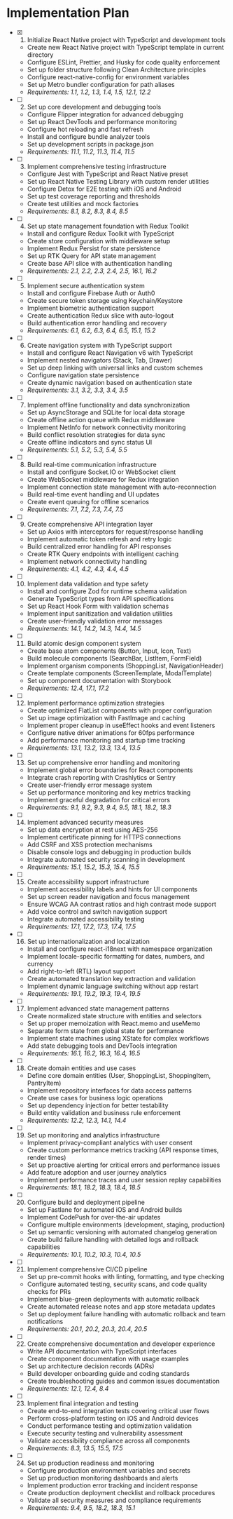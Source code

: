 # Implementation Plan

- [x] 1. Initialize React Native project with TypeScript and development tools
  - Create new React Native project with TypeScript template in current directory
  - Configure ESLint, Prettier, and Husky for code quality enforcement
  - Set up folder structure following Clean Architecture principles
  - Configure react-native-config for environment variables
  - Set up Metro bundler configuration for path aliases
  - _Requirements: 1.1, 1.2, 1.3, 1.4, 1.5, 12.1, 12.2_

- [ ] 2. Set up core development and debugging tools
  - Configure Flipper integration for advanced debugging
  - Set up React DevTools and performance monitoring
  - Configure hot reloading and fast refresh
  - Install and configure bundle analyzer tools
  - Set up development scripts in package.json
  - _Requirements: 11.1, 11.2, 11.3, 11.4, 11.5_

- [ ] 3. Implement comprehensive testing infrastructure
  - Configure Jest with TypeScript and React Native preset
  - Set up React Native Testing Library with custom render utilities
  - Configure Detox for E2E testing with iOS and Android
  - Set up test coverage reporting and thresholds
  - Create test utilities and mock factories
  - _Requirements: 8.1, 8.2, 8.3, 8.4, 8.5_

- [ ] 4. Set up state management foundation with Redux Toolkit
  - Install and configure Redux Toolkit with TypeScript
  - Create store configuration with middleware setup
  - Implement Redux Persist for state persistence
  - Set up RTK Query for API state management
  - Create base API slice with authentication handling
  - _Requirements: 2.1, 2.2, 2.3, 2.4, 2.5, 16.1, 16.2_

- [ ] 5. Implement secure authentication system
  - Install and configure Firebase Auth or Auth0
  - Create secure token storage using Keychain/Keystore
  - Implement biometric authentication support
  - Create authentication Redux slice with auto-logout
  - Build authentication error handling and recovery
  - _Requirements: 6.1, 6.2, 6.3, 6.4, 6.5, 15.1, 15.2_

- [ ] 6. Create navigation system with TypeScript support
  - Install and configure React Navigation v6 with TypeScript
  - Implement nested navigators (Stack, Tab, Drawer)
  - Set up deep linking with universal links and custom schemes
  - Configure navigation state persistence
  - Create dynamic navigation based on authentication state
  - _Requirements: 3.1, 3.2, 3.3, 3.4, 3.5_

- [ ] 7. Implement offline functionality and data synchronization
  - Set up AsyncStorage and SQLite for local data storage
  - Create offline action queue with Redux middleware
  - Implement NetInfo for network connectivity monitoring
  - Build conflict resolution strategies for data sync
  - Create offline indicators and sync status UI
  - _Requirements: 5.1, 5.2, 5.3, 5.4, 5.5_

- [ ] 8. Build real-time communication infrastructure
  - Install and configure Socket.IO or WebSocket client
  - Create WebSocket middleware for Redux integration
  - Implement connection state management with auto-reconnection
  - Build real-time event handling and UI updates
  - Create event queuing for offline scenarios
  - _Requirements: 7.1, 7.2, 7.3, 7.4, 7.5_

- [ ] 9. Create comprehensive API integration layer
  - Set up Axios with interceptors for request/response handling
  - Implement automatic token refresh and retry logic
  - Build centralized error handling for API responses
  - Create RTK Query endpoints with intelligent caching
  - Implement network connectivity handling
  - _Requirements: 4.1, 4.2, 4.3, 4.4, 4.5_

- [ ] 10. Implement data validation and type safety
  - Install and configure Zod for runtime schema validation
  - Generate TypeScript types from API specifications
  - Set up React Hook Form with validation schemas
  - Implement input sanitization and validation utilities
  - Create user-friendly validation error messages
  - _Requirements: 14.1, 14.2, 14.3, 14.4, 14.5_

- [ ] 11. Build atomic design component system
  - Create base atom components (Button, Input, Icon, Text)
  - Build molecule components (SearchBar, ListItem, FormField)
  - Implement organism components (ShoppingList, NavigationHeader)
  - Create template components (ScreenTemplate, ModalTemplate)
  - Set up component documentation with Storybook
  - _Requirements: 12.4, 17.1, 17.2_

- [ ] 12. Implement performance optimization strategies
  - Create optimized FlatList components with proper configuration
  - Set up image optimization with FastImage and caching
  - Implement proper cleanup in useEffect hooks and event listeners
  - Configure native driver animations for 60fps performance
  - Add performance monitoring and startup time tracking
  - _Requirements: 13.1, 13.2, 13.3, 13.4, 13.5_

- [ ] 13. Set up comprehensive error handling and monitoring
  - Implement global error boundaries for React components
  - Integrate crash reporting with Crashlytics or Sentry
  - Create user-friendly error message system
  - Set up performance monitoring and key metrics tracking
  - Implement graceful degradation for critical errors
  - _Requirements: 9.1, 9.2, 9.3, 9.4, 9.5, 18.1, 18.2, 18.3_

- [ ] 14. Implement advanced security measures
  - Set up data encryption at rest using AES-256
  - Implement certificate pinning for HTTPS connections
  - Add CSRF and XSS protection mechanisms
  - Disable console logs and debugging in production builds
  - Integrate automated security scanning in development
  - _Requirements: 15.1, 15.2, 15.3, 15.4, 15.5_

- [ ] 15. Create accessibility support infrastructure
  - Implement accessibility labels and hints for UI components
  - Set up screen reader navigation and focus management
  - Ensure WCAG AA contrast ratios and high contrast mode support
  - Add voice control and switch navigation support
  - Integrate automated accessibility testing
  - _Requirements: 17.1, 17.2, 17.3, 17.4, 17.5_

- [ ] 16. Set up internationalization and localization
  - Install and configure react-i18next with namespace organization
  - Implement locale-specific formatting for dates, numbers, and currency
  - Add right-to-left (RTL) layout support
  - Create automated translation key extraction and validation
  - Implement dynamic language switching without app restart
  - _Requirements: 19.1, 19.2, 19.3, 19.4, 19.5_

- [ ] 17. Implement advanced state management patterns
  - Create normalized state structure with entities and selectors
  - Set up proper memoization with React.memo and useMemo
  - Separate form state from global state for performance
  - Implement state machines using XState for complex workflows
  - Add state debugging tools and DevTools integration
  - _Requirements: 16.1, 16.2, 16.3, 16.4, 16.5_

- [ ] 18. Create domain entities and use cases
  - Define core domain entities (User, ShoppingList, ShoppingItem, PantryItem)
  - Implement repository interfaces for data access patterns
  - Create use cases for business logic operations
  - Set up dependency injection for better testability
  - Build entity validation and business rule enforcement
  - _Requirements: 12.2, 12.3, 14.1, 14.4_

- [ ] 19. Set up monitoring and analytics infrastructure
  - Implement privacy-compliant analytics with user consent
  - Create custom performance metrics tracking (API response times, render times)
  - Set up proactive alerting for critical errors and performance issues
  - Add feature adoption and user journey analytics
  - Implement performance traces and user session replay capabilities
  - _Requirements: 18.1, 18.2, 18.3, 18.4, 18.5_

- [ ] 20. Configure build and deployment pipeline
  - Set up Fastlane for automated iOS and Android builds
  - Implement CodePush for over-the-air updates
  - Configure multiple environments (development, staging, production)
  - Set up semantic versioning with automated changelog generation
  - Create build failure handling with detailed logs and rollback capabilities
  - _Requirements: 10.1, 10.2, 10.3, 10.4, 10.5_

- [ ] 21. Implement comprehensive CI/CD pipeline
  - Set up pre-commit hooks with linting, formatting, and type checking
  - Configure automated testing, security scans, and code quality checks for PRs
  - Implement blue-green deployments with automatic rollback
  - Create automated release notes and app store metadata updates
  - Set up deployment failure handling with automatic rollback and team notifications
  - _Requirements: 20.1, 20.2, 20.3, 20.4, 20.5_

- [ ] 22. Create comprehensive documentation and developer experience
  - Write API documentation with TypeScript interfaces
  - Create component documentation with usage examples
  - Set up architecture decision records (ADRs)
  - Build developer onboarding guide and coding standards
  - Create troubleshooting guides and common issues documentation
  - _Requirements: 12.1, 12.4, 8.4_

- [ ] 23. Implement final integration and testing
  - Create end-to-end integration tests covering critical user flows
  - Perform cross-platform testing on iOS and Android devices
  - Conduct performance testing and optimization validation
  - Execute security testing and vulnerability assessment
  - Validate accessibility compliance across all components
  - _Requirements: 8.3, 13.5, 15.5, 17.5_

- [ ] 24. Set up production readiness and monitoring
  - Configure production environment variables and secrets
  - Set up production monitoring dashboards and alerts
  - Implement production error tracking and incident response
  - Create production deployment checklist and rollback procedures
  - Validate all security measures and compliance requirements
  - _Requirements: 9.4, 9.5, 18.2, 18.3, 15.1_
